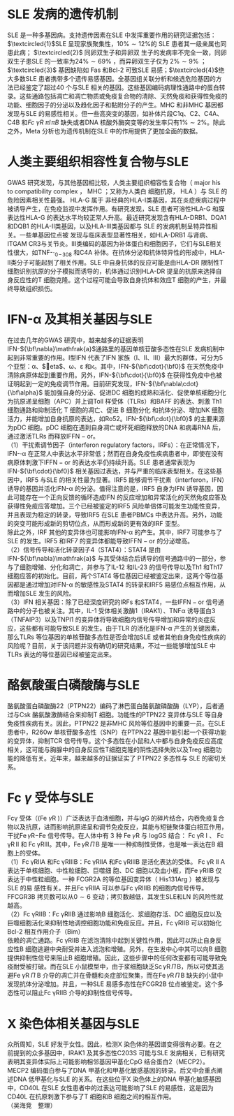 # SLE 发病的遗传机制  
SLE 是一种多基因病。支持遗传因素在SLE 中发挥重要作用的研究证据包括：$\textcircled{1}$SLE 呈现家族聚集性，$10\%\sim12\%$的 SLE  患者其一级亲属也同患此病； $\textcircled{2}$ 同卵双生子和异卵双 生子的发病率不完全一致，同卵双生子患SLE 的一致率为$24\%\sim69\%$ ，而异卵双生子仅为 $2\%\sim9\%$ ； $\textcircled{3}$ 基因缺陷如 Fas 和Bcl-2 可致SLE 易感；$\textcircled{4}$绝大多数SLE 患者携带多个遗传易感基因。全基因组关联分析和候选危险基因的方法已经鉴定了超过40 个与SLE 相关的基因。这些基因编码病理性通路中的蛋白转录。这些通路包括凋亡和凋亡物质或免疫复合物的清除、天然免疫和获得性免疫的功能、细胞因子的分泌以及趋化因子和黏附分子的产生。MHC 和非MHC 基因都发现与SLE 的易感性相关。但一些高突变的基因，如补体片段C1q、C2、C4A、C4B 和$F c\:\gamma R\:\pi I\!\pi B$ 缺失或者DNA 核酸外酶突变等的发生率只有$1\%\sim2\%$。除此之外，Meta 分析也为遗传机制在SLE 中的作用提供了更加全面的数据。  
#  人类主要组织相容性复合物与SLE  
GWAS 研究发现，与其他基因相比较，人类主要组织相容性复合物（ major his to compatibility complex ， MHC ；又称为人类白 细胞抗原， HLA ）与 SLE  的危险因素相关性最强。 HLA-G  属于 非经典的HLA-Ⅰ类基因，其在炎症疾病过程中被诱导产生，在免疫监视中发挥作用。有研究发现，SLE 患者可溶性HLA-G 和膜表达性HLA-G 的表达水平均较正常人升高。最近研究发现含有HLA-DRB1、DQA1 和DQB1 的HLA-Ⅱ类基因，以及HLA-Ⅲ类基因都与 SLE  的发病机制呈特异性相关。一些单基因位点被 发现与临床表型显著性相关，如HLA-DRB1 与肾病、ITGAM CR3与关节炎。Ⅲ类编码的基因为补体蛋白和细胞因子，它们与SLE相关性很大，如TNF-$\cdot_{0\!-\!308}$ 和C4A 补体。在抗体分泌和抗体特异性的形成中，HLA- Ⅱ类分子可能起到了相关作用。SLE 中自身抗体的反应可能是由HLA-DR 限制性T 细胞识别抗原的分子模拟而诱导的，机体通过识别HLA-DR 提呈的抗原来选择自身反应性的T 细胞克隆。这个过程可能会导致自身抗体和效应T 细胞的产生，并最终导致组织损伤。  
#  IFN-α 及其相关基因与SLE  
在过去几年的GWAS 研究中，越来越多的证据表明IFN-${\bf\nabla}\mathfrak{a}$通路里的基因单核苷酸多态性在SLE 发病机制中起到非常重要的作用。Ⅰ型IFN 代表了IFN 家族（Ⅰ、Ⅱ、Ⅲ）最大的群体，可分为5 个亚型：$\upalpha$、$eta$、ω、ε 和κ。其中，IFN-${\bf\cdot}{\bf0}$ 在天然免疫中清除病原体起到重要作用。另外，IFN-${\bf\cdot}{\bf0}$ 在获得性免疫中也被证明起到一定的免疫调节作用。目前研究发现，IFN-${\bf\nabla\cdot}{\bf\alpha}$ 能加强自身的分泌、促进DC 细胞的成熟和活化、促使单核细胞分化为抗原递呈细胞（APC）并上调Toll 样受体（TLRs）和BAFF 的表达、刺激 Th1  细胞通路和抑制活化 T  细胞的凋亡、促进 B  细胞分化 和抗体分泌、增加NK 细胞活力，并能增加自身抗原的表达，如Ro52。IFN-${\bf\cdot}{\bf0}$ 的主要来源为pDC 细胞。pDC 细胞在遇到自身凋亡或坏死细胞释放的DNA 和病毒RNA 后，通过激活TLRs 而释放$\mathrm{{IFFN-or}}$。  
（1）干扰素调节因子（interferon regulatory factors，IRFs）：在正常情况下，IFN-$\cdot\upalpha$ 在正常人中表达水平非常低；然而在自身免疫性疾病患者中，即使在没有病原体刺激下$\mathrm{IFFN-or}$ 的表达水平仍持续升高。SLE 患者通常表现为IFN-${\bf\cdot}{\bf0}$ 相关基因过表达，并与严重的临床表型相关。在这些基因中，IRF5 与SLE 的相关性最为显著。IRF5 能够调节干扰素（interferon，IFN）诱导的基因并活化IFN-α 的分泌。值得注意的是，IRF5 自身为IFN 诱导基因，因此可能存在一个正向反馈的循环造成IFN 的反应增加和异常活化的天然免疫应答及获得性免疫应答增加。三个已经被鉴定的IRF5 风险单倍体可能发生功能性变异，并且表现为稳定的转录，导致IRF5 在SLE 患者PBMCs 中表达升高。另外，功能的突变可能形成新的剪切位点，从而形成新的更有效的IRF 亚型。  
除此之外，IRF 其他的变异体也可能影响IFN-$\upalpha$ 的产生。其中，IRF7 可能参与了SLE 的发生。IRF5 和IRF7 的变异体都能导致$\mathrm{IFFN-or}$ 的分泌增高。  
（2）信号传导和活化转录因子4（STAT4）：STAT4 是由IFN-${\bf\nabla}\mathfrak{a}$ 与其受体结合后诱导的信号通路中的一部分，参与了细胞增殖、分化和凋亡，并参与了IL-12 和IL-23 的信号传导以及Th1 和Th17 细胞应答的初始化。目前，两个STAT4 等位基因已经被鉴定出来，这两个等位基因都是通过增加对IFN-α 的敏感性及STAT4 的转录和IRF5 易感位点相互作用，从而增加SLE 发生的风险。  
（3）IFN 相关基因：除了已经深度研究的IRFs 和STAT4，一些$\mathrm{IFFN-or}$ 信号通路中的分子也被关注。其中，IL-1 受体相关激酶1（IRAK1）、TNFα 诱导蛋白3（TNFAIP3）以及TNPI1 的变异体将导致细胞内信号传导增加和异常的炎症反应，这些都有可能导致SLE 的发生。由于TLR 的活化是IFN-α 产生的关键因素，那么TLRs 等位基因的单核苷酸多态性是否会增加SLE 或者其他自身免疫性疾病的风险呢？目前，关于该问题并没有确切的研究结果，不过一些能够增加SLE 中TLRs 表达的等位基因已经被鉴定出来。  
#  酪氨酸蛋白磷酸酶与SLE  
酪氨酸蛋白磷酸酶22（PTPN22）编码了淋巴蛋白酪氨酸磷酸酶（LYP），后者通过与Csk 酪氨酸激酶结合来抑制T 细胞。功能性的PTPN22 变异体与SLE 等自身免疫性疾病有关。因此，PTPN22 是非MHC 风险等位基因中的重要一员。在SLE 患者中，R260w 单核苷酸多态性（SNP）在PTPN22 基因中能引起一个获得功能的变异体，抑制TCR 信号传导。这个多态性在小鼠和人中都与自身免疫反应高度相关，这可能与胸腺中的自身反应性T细胞克隆的阴性选择失败以及Treg 细胞功能的降低有关。近年来，越来越多的证据证实了 PTPN22  多态性与 SLE  的密切关系。  
#  Fc $\gamma$ 受体与SLE  
Fc$\upgamma$ 受体（$(\mathrm{Fe}\ \gamma\mathrm{R}\ )$）广泛表达于血液细胞，并与IgG 的碎片结合，内吞免疫复合物以及抗原，进而影响抗原递呈和调节免疫反应，其能与短链聚体蛋白相互作用，干扰$\mathrm{Fe}\,\gamma\mathrm{R}\mathrm{-Fe}$ 信号传导。在人体中有 3  种 $\mathrm{Fe}\;\gamma\mathrm{R}$  与 $\mathrm{logGS}$  结合： Fc γR Ⅰ 、 Fc $\upgamma\mathrm{R}\,\mathrm{II}$ 和 Fc γRⅢ。其中，$\mathrm{Fe}\,\gamma\mathrm{R}\,\Pi\,\mathrm{B}$ 是唯一一种抑制性受体，也是唯一表达在B 细胞上的受体。  
（1）Fc γRⅡA 和Fc γRⅢB：Fc γRⅡA 和Fc γRⅢB 是活化表达的受体。 Fc γR Ⅱ A  表达于单核细胞、中性粒细胞、巨噬细 胞、DC 细胞以及血小板，而$\mathrm{Fe}\;\gamma\mathrm{R}\mathrm{IIB}$ 仅表达于中性粒细胞。一种 FCGR2A  的等位基因变异体（ His131Arg ）被发现与 SLE  的易 感性有关。并且Fc γRⅡA 可以参与Fc γRⅢB 的细胞内信号传导。FFCGR3B 拷贝数可以从$0\sim6$ 变动；拷贝数越低，其发生SLE和LN 的风险性就越高。  
（2）Fc γRⅡB：Fc γRⅡB 通过影响B 细胞活化、浆细胞存活、DC 细胞反应以及巨噬细胞活化来抑制性地调控细胞功能和免疫反应。并且，Fc γRⅡB 可以初始化Bcl-2 相互作用介子（Bim）  
依赖的凋亡通路。Fc γRⅡB 在滤泡清除中起到关键性作用，因此可以防止自身反应性B 细胞逃避中央耐受并进入滤泡和增殖。另外，在生发中心中其可以向B 细胞提供抑制性信号来阻止B 细胞增殖。因此，这些步骤中的任何改变都有可能导致免疫耐受被打破。而在SLE 小鼠模型中，由于浆细胞缺乏$\mathrm{Sc}\,\gamma\mathrm{R}\,\Pi\,\mathrm{B}$，所以可使其逃避$\mathrm{Fe}\;\gamma\mathrm{R}\;\Pi\;\mathrm{B}$ 介导的凋亡并在骨髓和炎症部位聚集，而在$\mathrm{Fe}\,\gamma\mathrm{R}\,\Pi\,\mathrm{B}$ 缺失的小鼠中发现抗体分泌增加。并且，一种SLE 易感多态性在FCGR2B 位点被鉴定。这个多态性可以阻止Fc γRⅡB 介导的抑制性信号传导。  
#  X 染色体相关基因与SLE  
众所周知，SLE 好发于女性。因此，检测X 染色体的基因谱变得很有必要。在之前提到的众多基因中，IRAK1 及其多态性C203S 可能与SLE 发病相关，已有研究表明其变异体实际上可能影响相邻基因甲基化CpG 结合蛋白2（MECP2）。MECP2 编码蛋白参与了DNA 甲基化和甲基化敏感基因的转录。后文中会重点阐述DNA 低甲基化与SLE 的关系。在这些位于X 染色体上的DNA 甲基化敏感基因中，CD40L 在SLE 女性患者中的过表达可能影响了SLE 的易感性，这是因为CD40L 在抗原刺激下参与了T 细胞和B 细胞之间的相互作用。  
（吴海竞　整理）  